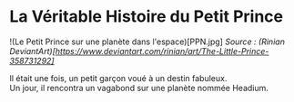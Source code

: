 # La Véritable Histoire du Petit Prince

!(Le Petit Prince sur une planète dans l'espace)[PPN.jpg]
*Source : (Rinian DeviantArt)[https://www.deviantart.com/rinian/art/The-Little-Prince-358731292]*

Il était une fois, un petit garçon voué à un destin fabuleux. <br/>
Un jour, il rencontra un vagabond sur une planète nommée Headium. <br/>


